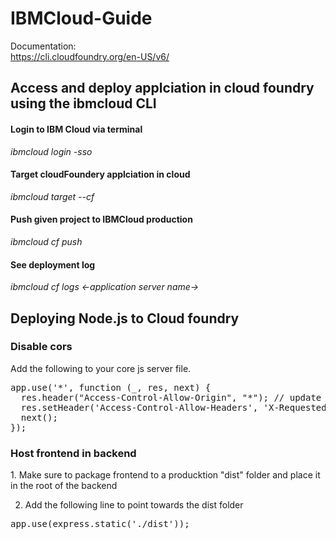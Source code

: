 <h1> IBMCloud-Guide</h1>

Documentation: <br>
<a href="https://cli.cloudfoundry.org/en-US/v6/" target="_blank">https://cli.cloudfoundry.org/en-US/v6/</a><br>

<h2>Access and deploy applciation in cloud foundry using the ibmcloud CLI</h2>

#### Login to IBM Cloud via terminal
<i>ibmcloud login -sso</i>

#### Target cloudFoundery applciation in cloud
<i>ibmcloud target --cf </i>

#### Push given project to IBMCloud production
<i>ibmcloud cf push</i>

#### See deployment log <br>
<i>ibmcloud cf logs <-application server name-> </i>

<h2>Deploying Node.js to Cloud foundry</h2>

<h3>Disable cors</h3>
Add the following to your core js server file. <br>
<pre>
app.use('*', function (_, res, next) {
  res.header("Access-Control-Allow-Origin", "*"); // update to match the domain you will make the request from
  res.setHeader('Access-Control-Allow-Headers', 'X-Requested-With,Content-Length,content-type,Authorization');
  next();
});
</pre>

<h3>Host frontend in backend</h3>
1. Make sure to package frontend to a producktion "dist" folder and place it in the root of the backend <br>

2. Add the following line to point towards the dist folder <br>
<pre>
app.use(express.static('./dist'));
</pre>
